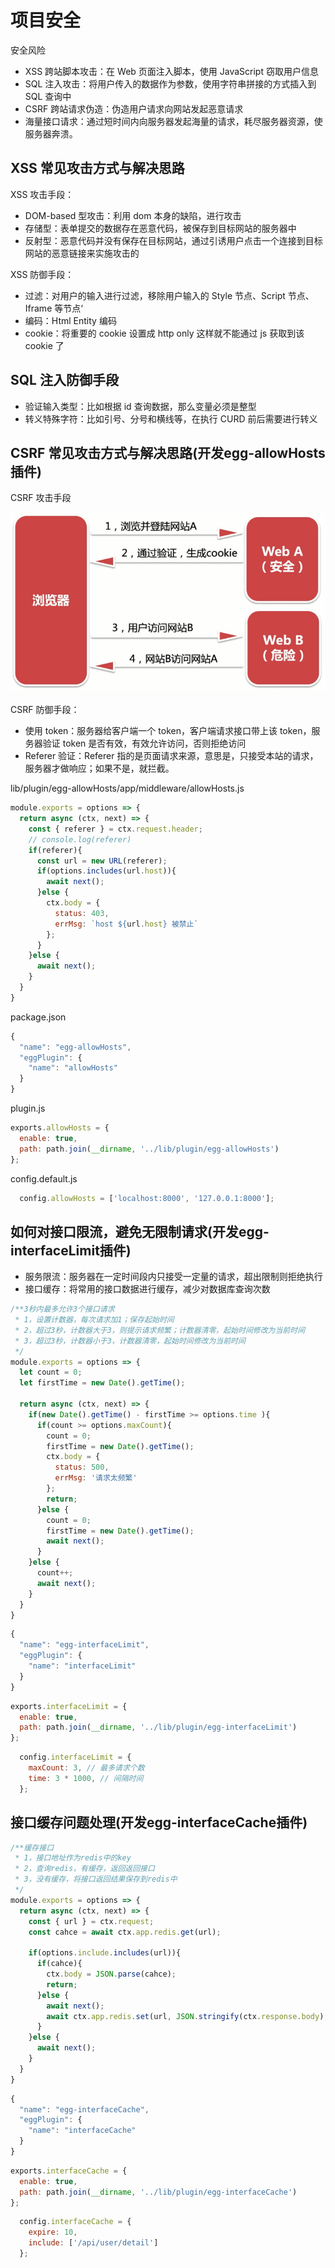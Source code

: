 # 项目安全

安全风险

- XSS 跨站脚本攻击：在 Web 页面注入脚本，使用 JavaScript 窃取用户信息
- SQL 注入攻击：将用户传入的数据作为参数，使用字符串拼接的方式插入到 SQL 查询中
- CSRF 跨站请求伪造：伪造用户请求向网站发起恶意请求
- 海量接口请求：通过短时间内向服务器发起海量的请求，耗尽服务器资源，使服务器奔溃。

## XSS 常见攻击方式与解决思路

XSS 攻击手段：

- DOM-based 型攻击：利用 dom 本身的缺陷，进行攻击
- 存储型：表单提交的数据存在恶意代码，被保存到目标网站的服务器中
- 反射型：恶意代码并没有保存在目标网站，通过引诱用户点击一个连接到目标网站的恶意链接来实施攻击的

XSS 防御手段：

- 过滤：对用户的输入进行过滤，移除用户输入的 Style 节点、Script 节点、Iframe 等节点‘
- 编码：Html Entity 编码
- cookie：将重要的 cookie 设置成 http only 这样就不能通过 js 获取到该 cookie 了

## SQL 注入防御手段

- 验证输入类型：比如根据 id 查询数据，那么变量必须是整型
- 转义特殊字符：比如引号、分号和横线等，在执行 CURD 前后需要进行转义

## CSRF 常见攻击方式与解决思路(开发egg-allowHosts插件)

CSRF 攻击手段

![CSRF-21.PNG](./img/CSRF-21.PNG)

CSRF 防御手段：

- 使用 token：服务器给客户端一个 token，客户端请求接口带上该 token，服务器验证 token 是否有效，有效允许访问，否则拒绝访问
- Referer 验证：Referer 指的是页面请求来源，意思是，只接受本站的请求，服务器才做响应；如果不是，就拦截。

lib/plugin/egg-allowHosts/app/middleware/allowHosts.js

```js
module.exports = options => {
  return async (ctx, next) => {
    const { referer } = ctx.request.header;
    // console.log(referer)
    if(referer){
      const url = new URL(referer);
      if(options.includes(url.host)){
        await next();
      }else {
        ctx.body = {
          status: 403,
          errMsg: `host ${url.host} 被禁止`
        };
      }
    }else {
      await next();
    }
  }
}
```

package.json

```js
{
  "name": "egg-allowHosts",
  "eggPlugin": {
    "name": "allowHosts"
  }
}
```

plugin.js

```js
exports.allowHosts = {
  enable: true,
  path: path.join(__dirname, '../lib/plugin/egg-allowHosts')
};
```

config.default.js

```js
  config.allowHosts = ['localhost:8000', '127.0.0.1:8000'];
```

## 如何对接口限流，避免无限制请求(开发egg-interfaceLimit插件)

- 服务限流：服务器在一定时间段内只接受一定量的请求，超出限制则拒绝执行
- 接口缓存：将常用的接口数据进行缓存，减少对数据库查询次数

```js
/**3秒内最多允许3个接口请求
 * 1，设置计数器，每次请求加1；保存起始时间
 * 2，超过3秒，计数器大于3，则提示请求频繁；计数器清零，起始时间修改为当前时间
 * 3，超过3秒，计数器小于3，计数器清零，起始时间修改为当前时间
 */
module.exports = options => {
  let count = 0;
  let firstTime = new Date().getTime();

  return async (ctx, next) => {
    if(new Date().getTime() - firstTime >= options.time ){
      if(count >= options.maxCount){
        count = 0;
        firstTime = new Date().getTime();
        ctx.body = {
          status: 500,
          errMsg: '请求太频繁'
        };
        return;
      }else {
        count = 0;
        firstTime = new Date().getTime();
        await next();
      }
    }else {
      count++;
      await next();
    }
  }
}
```

```js
{
  "name": "egg-interfaceLimit",
  "eggPlugin": {
    "name": "interfaceLimit"
  }
}
```

```js
exports.interfaceLimit = {
  enable: true,
  path: path.join(__dirname, '../lib/plugin/egg-interfaceLimit')
};
```

```js
  config.interfaceLimit = {
    maxCount: 3, // 最多请求个数
    time: 3 * 1000, // 间隔时间
  };
```

## 接口缓存问题处理(开发egg-interfaceCache插件)

```js
/**缓存接口
 * 1，接口地址作为redis中的key
 * 2，查询redis，有缓存，返回返回接口
 * 3，没有缓存，将接口返回结果保存到redis中
 */
module.exports = options => {
  return async (ctx, next) => {
    const { url } = ctx.request;
    const cahce = await ctx.app.redis.get(url);

    if(options.include.includes(url)){
      if(cahce){
        ctx.body = JSON.parse(cahce);
        return;
      }else {
        await next();
        await ctx.app.redis.set(url, JSON.stringify(ctx.response.body), 'EX', 8);
      }
    }else {
      await next();
    }
  }
}
```

```js
{
  "name": "egg-interfaceCache",
  "eggPlugin": {
    "name": "interfaceCache"
  }
}
```

```js
exports.interfaceCache = {
  enable: true,
  path: path.join(__dirname, '../lib/plugin/egg-interfaceCache')
};
```

```js
  config.interfaceCache = {
    expire: 10,
    include: ['/api/user/detail']
  };
```
